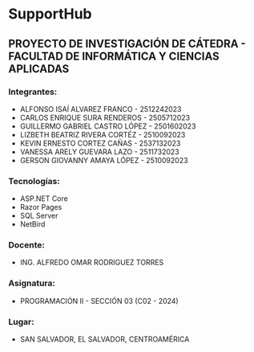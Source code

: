 # SupportHub

## PROYECTO DE INVESTIGACIÓN DE CÁTEDRA - FACULTAD DE INFORMÁTICA Y CIENCIAS APLICADAS

### Integrantes:

- ALFONSO ISAÍ ALVAREZ FRANCO - 2512242023
- CARLOS ENRIQUE SURA RENDEROS - 2505712023
- GUILLERMO GABRIEL CASTRO LÓPEZ - 2501602023
- LIZBETH BEATRIZ RIVERA CORTÉZ - 2510092023
- KEVIN ERNESTO CORTEZ CAÑAS - 2537132023
- VANESSA ARELY GUEVARA LAZO - 2511732023
- GERSON GIOVANNY AMAYA LÓPEZ - 2510092023

### Tecnologías:

- ASP.NET Core
- Razor Pages
- SQL Server
- NetBird

### Docente:

- ING. ALFREDO OMAR RODRIGUEZ TORRES

### Asignatura:

- PROGRAMACIÓN II - SECCIÓN 03 (C02 - 2024)

### Lugar:

- SAN SALVADOR, EL SALVADOR, CENTROAMÉRICA

